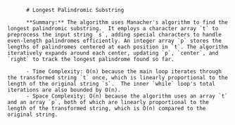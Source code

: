 
          # Longest Palindromic Substring

          **Summary:** The algorithm uses Manacher's algorithm to find the longest palindromic substring.  It employs a character array `t` to preprocess the input string `s`, adding special characters to handle even-length palindromes efficiently. An integer array `p` stores the lengths of palindromes centered at each position in `t`. The algorithm iteratively expands around each center, updating `p`, `center`, and `right` to track the longest palindrome found so far.

          - Time Complexity: O(n) because the main loop iterates through the transformed string `t` once, which is linearly proportional to the length of the original string `s`.  The inner `while` loop's total iterations are also bounded by O(n).
          - Space Complexity: O(n) because the algorithm uses an array `t` and an array `p`, both of which are linearly proportional to the length of the transformed string, which is O(n) compared to the original string.
          